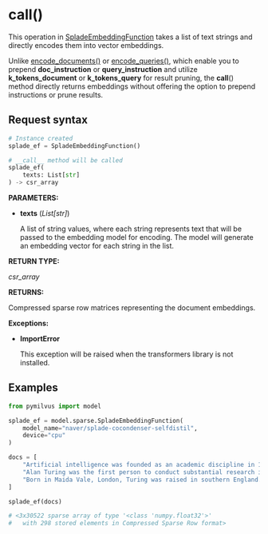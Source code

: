 # __call__()

This operation in [SpladeEmbeddingFunction](./EmbeddingModels-SpladeEmbeddingFunction) takes a list of text strings and directly encodes them into vector embeddings.

Unlike [encode_documents()](./SpladeEmbeddingFunction-encode_documents) or [encode_queries()](./SpladeEmbeddingFunction-encode_queries), which enable you to prepend **doc_instruction** or **query_instruction** and utilize **k_tokens_document** or **k_tokens_query** for result pruning, the **call**() method directly returns embeddings without offering the option to prepend instructions or prune results.

## Request syntax

```python
# Instance created
splade_ef = SpladeEmbeddingFunction()

# __call__ method will be called
splade_ef(
    texts: List[str]
) -> csr_array
```

**PARAMETERS:**

- **texts** (*List[str]*)

    A list of string values, where each string represents text that will be passed to the embedding model for encoding. The model will generate an embedding vector for each string in the list.

**RETURN TYPE:**

*csr_array*

**RETURNS:**

Compressed sparse row matrices representing the document embeddings.

**Exceptions:**

- **ImportError**

    This exception will be raised when the transformers library is not installed.

## Examples

```python
from pymilvus import model

splade_ef = model.sparse.SpladeEmbeddingFunction(
    model_name="naver/splade-cocondenser-selfdistil", 
    device="cpu"
)

docs = [
    "Artificial intelligence was founded as an academic discipline in 1956.",
    "Alan Turing was the first person to conduct substantial research in AI.",
    "Born in Maida Vale, London, Turing was raised in southern England.",
]

splade_ef(docs)

# <3x30522 sparse array of type '<class 'numpy.float32'>'
#   with 298 stored elements in Compressed Sparse Row format>
```
